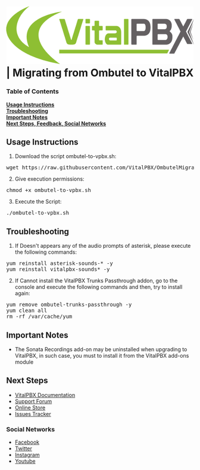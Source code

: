 # ![VPBX Logo](https://raw.githubusercontent.com/VitalPBX/OmbutelMigration/master/logo.png)  | Migrating from Ombutel to VitalPBX

### Table of Contents
**[Usage Instructions](#usage-instructions)**<br>
**[Troubleshooting](#troubleshooting)**<br>
**[Important Notes](#important-notes)**<br>
**[Next Steps, Feedback, Social Networks](#next-steps)**<br>


## Usage Instructions

1. Download the script ombutel-to-vpbx.sh:
<pre>
wget https://raw.githubusercontent.com/VitalPBX/OmbutelMigration/master/ombutel-to-vpbx.sh
</pre>
2. Give execution permissions:
<pre>
chmod +x ombutel-to-vpbx.sh
</pre>
3. Execute the Script:
<pre>
./ombutel-to-vpbx.sh
</pre>

## Troubleshooting

1. If Doesn't appears any of the audio prompts of asterisk, please execute
the following commands:
<pre>
yum reinstall asterisk-sounds-* -y
yum reinstall vitalpbx-sounds* -y
</pre>
2. If Cannot install the VitalPBX Trunks Passthrough addon, go to the console and
execute the following commands and then, try to install again:
<pre>
yum remove ombutel-trunks-passthrough -y
yum clean all
rm -rf /var/cache/yum
</pre>

## Important Notes
- The Sonata Recordings add-on may be uninstalled when upgrading to VitalPBX, in such case, you must to install it from the VitalPBX add-ons module

## Next Steps
- [VitalPBX Documentation](https://goo.gl/ZRbc1v)
- [Support Forum](https://goo.gl/r8Y4tS)
- [Online Store](https://goo.gl/93ozNo)
- [Issues Tracker](https://goo.gl/6v4T8h)

### Social Networks
- [Facebook](https://goo.gl/Qy7Q1e)
- [Twitter](https://goo.gl/8fMsSc)
- [Instagram](https://goo.gl/QzvZEJ)
- [Youtube](https://goo.gl/h9SW1i)
